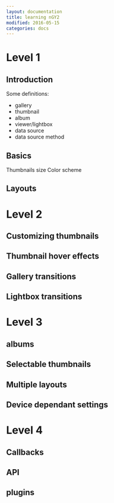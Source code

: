 ```yaml
---
layout: documentation
title: learning nGY2
modified: 2016-05-15
categories: docs
---
```


# Level 1  

## Introduction

Some definitions:
- gallery
- thumbnail
- album
- viewer/lightbox
- data source
- data source method

## Basics

Thumbnails size
Color scheme

## Layouts

# Level 2  

## Customizing thumbnails  

## Thumbnail hover effects

## Gallery transitions

## Lightbox transitions

# Level 3

## albums

## Selectable thumbnails

## Multiple layouts

## Device dependant settings

# Level 4

## Callbacks

## API

## plugins

